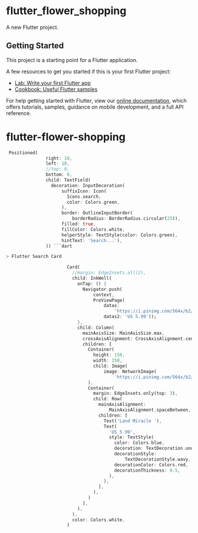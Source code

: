 # flutter_flower_shopping

A new Flutter project.

## Getting Started

This project is a starting point for a Flutter application.

A few resources to get you started if this is your first Flutter project:

- [Lab: Write your first Flutter app](https://flutter.dev/docs/get-started/codelab)
- [Cookbook: Useful Flutter samples](https://flutter.dev/docs/cookbook)

For help getting started with Flutter, view our
[online documentation](https://flutter.dev/docs), which offers tutorials,
samples, guidance on mobile development, and a full API reference.
# flutter-flower-shopping

 ``` dart
  Positioned(
                right: 10,
                left: 10,
                //top: 0,
                bottom: 0,
                child: TextField(
                  decoration: InputDecoration(
                      suffixIcon: Icon(
                        Icons.search,
                        color: Colors.green,
                      ),
                      border: OutlineInputBorder(
                          borderRadius: BorderRadius.circular(25)),
                      filled: true,
                      fillColor: Colors.white,
                      helperStyle: TextStyle(color: Colors.green),
                      hintText: 'Search...'),
                )) ```dart

> Flutter Search Card 

                        Card(
                          //margin: EdgeInsets.all(2),
                          child: InkWell(
                            onTap: () {
                              Navigator.push(
                                  context,
                                  PreViewPage(
                                      datas:
                                          'https://i.pinimg.com/564x/b2/0c/e4/b20ce463501c850ebcb4b9cddbefb1ec.jpg',
                                      datas2: 'US 5.99'));
                            },
                            child: Column(
                              mainAxisSize: MainAxisSize.max,
                              crossAxisAlignment: CrossAxisAlignment.center,
                              children: [
                                Container(
                                  height: 150,
                                  width: 150,
                                  child: Image(
                                      image: NetworkImage(
                                          'https://i.pinimg.com/564x/b2/0c/e4/b20ce463501c850ebcb4b9cddbefb1ec.jpg')),
                                ),
                                Container(
                                  margin: EdgeInsets.only(top: 3),
                                  child: Row(
                                    mainAxisAlignment:
                                        MainAxisAlignment.spaceBetween,
                                    children: [
                                      Text('Land Miracle '),
                                      Text(
                                        'US 5.99',
                                        style: TextStyle(
                                          color: Colors.blue,
                                          decoration: TextDecoration.underline,
                                          decorationStyle:
                                              TextDecorationStyle.wavy,
                                          decorationColor: Colors.red,
                                          decorationThickness: 0.5,
                                        ),
                                      ),
                                    ],
                                  ),
                                )
                              ],
                            ),
                          ),
                          color: Colors.white,
                        )